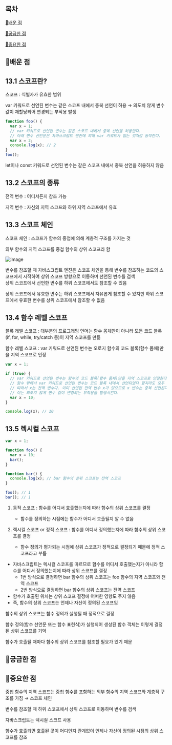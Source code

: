 ## 목차

[📗배운 점 ](#📗배운-점)

[🤔궁금한 점](#🤔궁금한-점)

[📌중요한 점](#📌중요한-점)

## 📗배운 점

## 13.1 스코프란?

스코프 : 식별자가 유효한 범위

var 키워드로 선언된 변수는 같은 스코프 내에서 중복 선언이 허용 → 의도치 않게 변수 값이 재할당되어 변경되는 부작용 발생

```javascript
function foo() {
  var x = 1;
  // var 키워드로 선언된 변수는 같은 스코프 내에서 중복 선언을 허용한다.
  // 아래 변수 선언문은 자바스크립트 엔진에 의해 var 키워드가 없는 것처럼 동작한다.
  var x = 2;
  console.log(x); // 2
}
foo();
```

let이나 const 키워드로 선언된 변수는 같은 스코프 내에서 중복 선언을 허용하지 않음

## 13.2 스코프의 종류

전역 변수 : 어디서든지 참조 가능

지역 변수 : 자신의 지역 스코프와 하위 지역 스코프에서 유효

## 13.3 스코프 체인

스코프 체인 : 스코프가 함수의 중첩에 의해 계층적 구조를 가지는 것

외부 함수의 지역 스코프를 중첩 함수의 상위 스코프라 함

![image](https://github.com/jin62413/js-deepdive-study/assets/71061884/c0bb9bf2-d538-4f79-a3a2-d0a982ec4a21)

변수를 참조할 때 자바스크립트 엔진은 스코프 체인을 통해 변수를 참조하는 코드의 스코프에서 시작하여 상위 스코프 방향으로 이동하며 선언된 변수를 검색  
상위 스코프에서 선언한 변수를 하위 스코프에서도 참조할 수 있음

상위 스코프에서 유효한 변수는 하위 스코프에서 자유롭게 참조할 수 있지만 하위 스코프에서 유효한 변수를 상위 스코프에서 참조할 수 없음

## 13.4 함수 레벨 스코프

블록 레벨 스코프 : 대부분의 프로그래밍 언어는 함수 몸체만이 아니라 모든 코드 블록(if, for, while, try/catch 등)이 지역 스코프를 만듦

함수 레벨 스코프 : var 키워드로 선언된 변수는 오로지 함수의 코드 블록(함수 몸체)만을 지역 스코프로 인정

```javascript
var x = 1;

if (true) {
  // var 키워드로 선언된 변수는 함수의 코드 블록(함수 몸체)만을 지역 스코프로 인정한다.
  // 함수 밖에서 var 키워드로 선언된 변수는 코드 블록 내에서 선언되었다 할지라도 모두 전역 변수다.
  // 따라서 x는 전역 변수다. 이미 선언된 전역 변수 x가 있으므로 x 변수는 중복 선언된다.
  // 이는 의도치 않게 변수 값이 변경되는 부작용을 발생시킨다.
  var x = 10;
}

console.log(x); // 10
```

## 13.5 렉시컬 스코프

```javascript
var x = 1;

function foo() {
  var x = 10;
  bar();
}

function bar() {
  console.log(x); // bar 함수의 상위 스코프는 전역 스코프
}

foo(); // 1
bar(); // 1
```

1. 동적 스코프 : 함수를 어디서 호출했는지에 따라 함수의 상위 스코프를 결정

   - 함수를 정의하는 시점에는 함수가 어디서 호출될지 알 수 없음

2. 렉시컬 스코프 or 정적 스코프 : 함수를 어디서 정의했는지에 따라 함수의 상위 스코프를 결정
   - 함수 정의가 평가되는 시점에 상위 스코프가 정적으로 결정되기 때문에 정적 스코프라고 부름

- 자바스크립트는 렉시컬 스코프를 따르므로 함수를 어디서 호출했는지가 아니라 함수를 어디서 정의했는지에 따라 상위 스코프를 결정
  - 1번 방식으로 결정하면 bar 함수의 상위 스코프는 foo 함수의 지역 스코프와 전역 스코프
  - 2번 방식으로 결정하면 bar 함수의 상위 스코프는 전역 스코프
- 함수가 호출된 위치는 상위 스코프 결정에 어떠한 영향도 주지 않음
- 즉, 함수의 상위 스코프는 언제나 자신이 정의된 스코프임

함수의 상위 스코프는 함수 정의가 실행될 때 정적으로 결정

함수 정의(함수 선언문 또는 함수 표현식)가 실행되어 생성된 함수 객체는 이렇게 결정된 상위 스코프를 기억

함수가 호출될 때마다 함수의 상위 스코프를 참조할 필요가 있기 때문

## 🤔궁금한 점

## 📌중요한 점

중첩 함수의 지역 스코프는 중첩 함수를 포함하는 외부 함수의 지역 스코프와 계층적 구조를 가짐 → 스코프 체인

변수를 참조할 때 하위 스코프에서 상위 스코프로 이동하며 변수를 검색

자바스크립트는 렉시컬 스코프 사용

함수가 호출되면 호출된 곳이 어디인지 관계없이 언제나 자신이 정의된 시점의 상위 스코프를 참조
